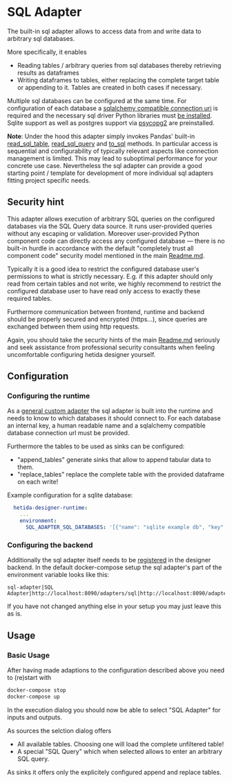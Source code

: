 # SQL Adapter
The built-in sql adapter allows to access data from and write data to arbitrary sql databases.

More specifically, it enables
* Reading tables / arbitrary queries from sql databases thereby retrieving results as dataframes
* Writing dataframes to tables, either replacing the complete target table or appending to it. Tables are created in both cases if necessary.

Multiple sql databases can be configured at the same time. For configuration of each database a [sqlalchemy compatible connection uri](https://docs.sqlalchemy.org/en/20/core/engines.html#database-urls) is required and the necessary sql driver Python libraries must [be installed](../custom_python_dependencies.md). Sqlite support as well as postgres support via [psycopg2](https://pypi.org/project/psycopg2/) are preinstalled.

**Note**: Under the hood this adapter simply invokes Pandas' built-in [read_sql_table](https://pandas.pydata.org/docs/reference/api/pandas.read_sql_table.html), [read_sql_query](https://pandas.pydata.org/docs/reference/api/pandas.read_sql_query.html) and [to_sql](https://pandas.pydata.org/docs/reference/api/pandas.DataFrame.to_sql.html) methods. In particular access is sequential and configurability of typically relevant aspects like connection management is limited. This may lead to suboptimal performance for your concrete use case. Nevertheless the sql adapter can provide a good starting point / template for development of more individual sql adapters fitting project specific needs.

## Security hint

This adapter allows execution of arbitrary SQL queries on the configured databases via the SQL Query data source. It runs user-provided queries without any escaping or validation. Moreover user-provided Python component code can directly access any configured database — there is no built-in hurdle in accordance with the default "completely trust all component code" security model mentioned in the main [Readme.md](../../README.md#security-hints).

Typically it is a good idea to restrict the configured database user's permissions to what is strictly necessary. E.g. if this adapter should only read from certain tables and not write, we highly recommend to restrict the configured database user to have read only access to exactly these required tables.

Furthermore communication between frontend, runtime and backend should be properly secured and encrypted (https...), since queries are exchanged between them using http requests.

Again, you should take the security hints of the main [Readme.md](../../README.md#security-hints) seriously and seek assistance from professional security consultants when feeling uncomfortable configuring hetida designer yourself.

## Configuration

### Configuring the runtime

As a [general custom adapter](general_custom_adapter/instructions.md) the sql adapter is built into the runtime and needs to know to which databases it should
connect to. For each database an internal key, a human readable name and a sqlalchemy compatible database connection url must be provided.

Furthermore the tables to be used as sinks can be configured:

* "append_tables" generate sinks that allow to append tabular data to them.
* "replace_tables" replace the complete table with the provided dataframe on each write!

Example configuration for a sqlite database:

```yaml
  hetida-designer-runtime:
    ...
    environment:
      SQL_ADAPTER_SQL_DATABASES: '[{"name": "sqlite example db", "key": "example_sqlite_db", "connection_url": "sqlite+pysqlite:////example_data/example_sqlite.db", "append_tables": ["append_alert_table", "model_run_stats"], "replace_tables" : ["model_config_params"]}]'  
```

### Configuring the backend

Additionally the sql adapter itself needs to be [registered](./adapter_registration.md) in the designer backend. In the default docker-compose setup the sql adapter's part of the environment variable looks like this:

```
sql-adapter|SQL Adapter|http://localhost:8090/adapters/sql|http://localhost:8090/adapters/sql
```

If you have not changed anything else in your setup you may just leave this as is.


## Usage

### Basic Usage

After having made adaptions to the configuration described above you need to (re)start with

```bash
docker-compose stop
docker-compose up
```

In the execution dialog you should now be able to select "SQL Adapter" for inputs and outputs.

As sources the selction dialog offers
* All available tables. Choosing one will load the complete unfiltered table!
* A special "SQL Query" which when selected allows to enter an arbitrary SQL query.

As sinks it offers only the explicitely configured append and replace tables.

